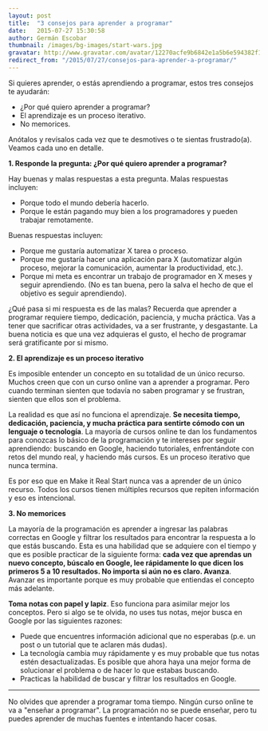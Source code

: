 ```yaml
---
layout: post
title:  "3 consejos para aprender a programar"
date:   2015-07-27 15:30:58
author: Germán Escobar
thumbnail: /images/bg-images/start-wars.jpg
gravatar: http://www.gravatar.com/avatar/12270acfe9b6842e1a5b6e594382f149.jpg?s=80
redirect_from: "/2015/07/27/consejos-para-aprender-a-programar/"
---
```


Si quieres aprender, o estás aprendiendo a programar, estos tres consejos te ayudarán:

* ¿Por qué quiero aprender a programar?
* El aprendizaje es un proceso iterativo.
* No memorices.

Anótalos y revísalos cada vez que te desmotives o te sientas frustrado(a). Veamos cada uno en detalle.

**1. Responde la pregunta: ¿Por qué quiero aprender a programar?**

Hay buenas y malas respuestas a esta pregunta. Malas respuestas incluyen:

* Porque todo el mundo debería hacerlo.
* Porque le están pagando muy bien a los programadores y pueden trabajar remotamente.

Buenas respuestas incluyen:

* Porque me gustaría automatizar X tarea o proceso.
* Porque me gustaría hacer una aplicación para X (automatizar algún proceso, mejorar la comunicación, aumentar la productividad, etc.).
* Porque mi meta es encontrar un trabajo de programador en X meses y seguir aprendiendo. (No es tan buena, pero la salva el hecho de que el objetivo es seguir aprendiendo).

¿Qué pasa si mi respuesta es de las malas? Recuerda que aprender a programar requiere tiempo, dedicación, paciencia, y mucha práctica. Vas a tener que sacrificar otras actividades, va a ser frustrante, y desgastante. La buena noticia es que una vez adquieras el gusto, el hecho de programar será gratificante por si mismo.

**2. El aprendizaje es un proceso iterativo**

Es imposible entender un concepto en su totalidad de un único recurso. Muchos creen que con un curso online van a aprender a programar. Pero cuando terminan sienten que todavía no saben programar y se frustran, sienten que ellos son el problema.

La realidad es que así no funciona el aprendizaje. **Se necesita tiempo, dedicación, paciencia, y mucha práctica para sentirte cómodo con un lenguaje o tecnología**. La mayoría de cursos online te dan los fundamentos para conozcas lo básico de la programación y te intereses por seguir aprendiendo: buscando en Google, haciendo tutoriales, enfrentándote con retos del mundo real, y haciendo más cursos. Es un proceso iterativo que nunca termina.

Es por eso que en Make it Real Start nunca vas a aprender de un único recurso. Todos los cursos tienen múltiples recursos que repiten información y eso es intencional.

**3. No memorices**

La mayoría de la programación es aprender a ingresar las palabras correctas en Google y filtrar los resultados para encontrar la respuesta a lo que estás buscando. Esta es una habilidad que se adquiere con el tiempo y que es posible practicar de la siguiente forma: **cada vez que aprendas un nuevo concepto, búscalo en Google, lee rápidamente lo que dicen los primeros 5 a 10 resultados. No importa si aún no es claro. Avanza**. Avanzar es importante porque es muy probable que entiendas el concepto más adelante.

**Toma notas con papel y lapiz**. Eso funciona para asimilar mejor los conceptos. Pero si algo se te olvida, no uses tus notas, mejor busca en Google por las siguientes razones:

* Puede que encuentres información adicional que no esperabas (p.e. un post o un tutorial que te aclaren más dudas).
* La tecnología cambia muy rápidamente y es muy probable que tus notas estén desactualizadas. Es posible que ahora haya una mejor forma de solucionar el problema o de hacer lo que estabas buscando.
* Practicas la habilidad de buscar y filtrar los resultados en Google.

***

No olvides que aprender a programar toma tiempo. Ningún curso online te va a "enseñar a programar". La programación no se puede enseñar, pero tu puedes aprender de muchas fuentes e intentando hacer cosas.